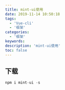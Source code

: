 ```yaml
---
title: mint-ui使用
date: 2019-11-14 10:50:18
tags:
  - 'Vue-cli'
  - '框架'
categories:
  - '框架'
keywords:
description: 'mint-ui使用'
toc: false
---
```



## 下载

``` js
npm i mint-ui -s
```
